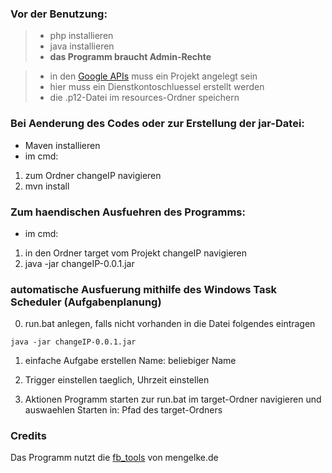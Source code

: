 ### Vor der Benutzung:

> - php installieren
> - java installieren
> - **das Programm braucht Admin-Rechte**

> - in den [Google APIs](console.developers.google.com) muss ein Projekt angelegt sein
> - hier muss ein Dienstkontoschluessel erstellt werden
> - die .p12-Datei im resources-Ordner speichern

### Bei Aenderung des Codes oder zur Erstellung der jar-Datei:

- Maven installieren
- im cmd:
1. zum Ordner changeIP navigieren
2. mvn install

### Zum haendischen Ausfuehren des Programms:

- im cmd:
1. in den Ordner target vom Projekt changeIP navigieren
2. java -jar changeIP-0.0.1.jar


### automatische Ausfuerung mithilfe des Windows Task Scheduler (Aufgabenplanung)

0. run.bat anlegen, falls nicht vorhanden
in die Datei folgendes eintragen
```
java -jar changeIP-0.0.1.jar
```

1. einfache Aufgabe erstellen
Name: beliebiger Name

2. Trigger einstellen
taeglich, Uhrzeit einstellen

3. Aktionen
Programm starten
zur run.bat im target-Ordner navigieren und auswaehlen
Starten in: Pfad des target-Ordners


### Credits
Das Programm nutzt die [fb_tools](http://www.mengelke.de/Projekte/FritzBoxTools) von mengelke.de




